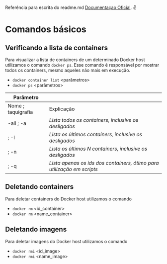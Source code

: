 Referência para escrita do readme.md [Documentaçao Oficial](https://docs.docker.com/reference/). :v:

# Comandos básicos

## Verificando a lista de containers

Para visualizar a lista de containers de um determinado Docker host utilizamos o comando ```docker ps```.
Esse comando é responsável por mostrar todos os containers, mesmo aqueles não mais em execução.

- ``` docker container list ``` <parâmetros>  
- ``` docker ps ``` <parâmetros>

| Parâmetro                |                 |
| -----                    | ------          |
| Nome  ; taquigrafia      | Explicação      | 
| -all  ; -a  	           | *Lista todos os containers, inclusive os desligados*      |
|       ; -l  	           | *Lista os últimos containers, inclusive os desligados*    |
|       ; -n  	           | *Lista os últimos N containers, inclusive os desligados*  |
|       ; -q  	           | *Lista apenas os ids dos containers, ótimo para utilização em scripts*  |

## Deletando containers

Para deletar containers do Docker host utilizamos o comando

- ``` docker rm ``` <id_container>
- ``` docker rm ``` <name_container>

## Deletando imagens

Para deletar imagens do Docker host utilizamos o comando

- ``` docker rmi ``` <id_image>
- ``` docker rmi ``` <name_image>